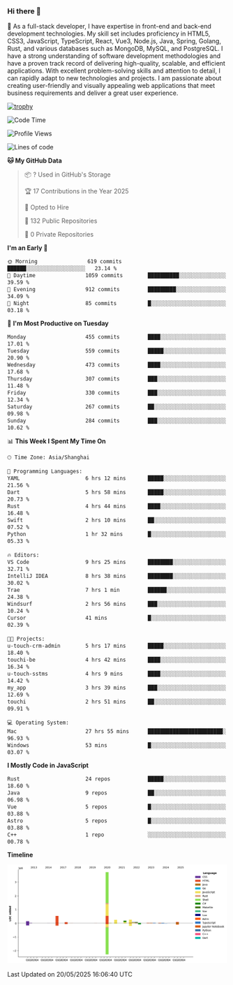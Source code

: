 ### Hi there 👋

🌱 As a full-stack developer, I have expertise in front-end and back-end development technologies. My skill set includes proficiency in HTML5, CSS3, JavaScript, TypeScript, React, Vue3, Node.js, Java, Spring, Golang, Rust, and various databases such as MongoDB, MySQL, and PostgreSQL. I have a strong understanding of software development methodologies and have a proven track record of delivering high-quality, scalable, and efficient applications. With excellent problem-solving skills and attention to detail, I can rapidly adapt to new technologies and projects. I am passionate about creating user-friendly and visually appealing web applications that meet business requirements and deliver a great user experience.

[![trophy](https://github-profile-trophy.vercel.app/?username=elton&rank=SECRET,SSS,SS,S,AAA,AA,A&theme=onedark&no-frame=true&margin-w=10)](https://github.com/ryo-ma/github-profile-trophy)

<!--START_SECTION:waka-->
![Code Time](http://img.shields.io/badge/Code%20Time-1%2C651%20hrs%201%20min-blue)

![Profile Views](http://img.shields.io/badge/Profile%20Views-1-blue)

![Lines of code](https://img.shields.io/badge/From%20Hello%20World%20I%27ve%20Written-5.7%20million%20lines%20of%20code-blue)

**🐱 My GitHub Data** 

> 📦 ? Used in GitHub's Storage 
 > 
> 🏆 17 Contributions in the Year 2025
 > 
> 💼 Opted to Hire
 > 
> 📜 132 Public Repositories 
 > 
> 🔑 0 Private Repositories 
 > 
**I'm an Early 🐤** 

```text
🌞 Morning                619 commits         ██████░░░░░░░░░░░░░░░░░░░   23.14 % 
🌆 Daytime                1059 commits        ██████████░░░░░░░░░░░░░░░   39.59 % 
🌃 Evening                912 commits         █████████░░░░░░░░░░░░░░░░   34.09 % 
🌙 Night                  85 commits          █░░░░░░░░░░░░░░░░░░░░░░░░   03.18 % 
```
📅 **I'm Most Productive on Tuesday** 

```text
Monday                   455 commits         ████░░░░░░░░░░░░░░░░░░░░░   17.01 % 
Tuesday                  559 commits         █████░░░░░░░░░░░░░░░░░░░░   20.90 % 
Wednesday                473 commits         ████░░░░░░░░░░░░░░░░░░░░░   17.68 % 
Thursday                 307 commits         ███░░░░░░░░░░░░░░░░░░░░░░   11.48 % 
Friday                   330 commits         ███░░░░░░░░░░░░░░░░░░░░░░   12.34 % 
Saturday                 267 commits         ██░░░░░░░░░░░░░░░░░░░░░░░   09.98 % 
Sunday                   284 commits         ███░░░░░░░░░░░░░░░░░░░░░░   10.62 % 
```


📊 **This Week I Spent My Time On** 

```text
🕑︎ Time Zone: Asia/Shanghai

💬 Programming Languages: 
YAML                     6 hrs 12 mins       █████░░░░░░░░░░░░░░░░░░░░   21.56 % 
Dart                     5 hrs 58 mins       █████░░░░░░░░░░░░░░░░░░░░   20.73 % 
Rust                     4 hrs 44 mins       ████░░░░░░░░░░░░░░░░░░░░░   16.48 % 
Swift                    2 hrs 10 mins       ██░░░░░░░░░░░░░░░░░░░░░░░   07.52 % 
Python                   1 hr 32 mins        █░░░░░░░░░░░░░░░░░░░░░░░░   05.33 % 

🔥 Editors: 
VS Code                  9 hrs 25 mins       ████████░░░░░░░░░░░░░░░░░   32.71 % 
IntelliJ IDEA            8 hrs 38 mins       ████████░░░░░░░░░░░░░░░░░   30.02 % 
Trae                     7 hrs 1 min         ██████░░░░░░░░░░░░░░░░░░░   24.38 % 
Windsurf                 2 hrs 56 mins       ███░░░░░░░░░░░░░░░░░░░░░░   10.24 % 
Cursor                   41 mins             █░░░░░░░░░░░░░░░░░░░░░░░░   02.39 % 

🐱‍💻 Projects: 
u-touch-crm-admin        5 hrs 17 mins       █████░░░░░░░░░░░░░░░░░░░░   18.40 % 
touchi-be                4 hrs 42 mins       ████░░░░░░░░░░░░░░░░░░░░░   16.34 % 
u-touch-sstms            4 hrs 9 mins        ████░░░░░░░░░░░░░░░░░░░░░   14.42 % 
my_app                   3 hrs 39 mins       ███░░░░░░░░░░░░░░░░░░░░░░   12.69 % 
touchi                   2 hrs 51 mins       ██░░░░░░░░░░░░░░░░░░░░░░░   09.91 % 

💻 Operating System: 
Mac                      27 hrs 55 mins      ████████████████████████░   96.93 % 
Windows                  53 mins             █░░░░░░░░░░░░░░░░░░░░░░░░   03.07 % 
```

**I Mostly Code in JavaScript** 

```text
Rust                     24 repos            █████░░░░░░░░░░░░░░░░░░░░   18.60 % 
Java                     9 repos             ██░░░░░░░░░░░░░░░░░░░░░░░   06.98 % 
Vue                      5 repos             █░░░░░░░░░░░░░░░░░░░░░░░░   03.88 % 
Astro                    5 repos             █░░░░░░░░░░░░░░░░░░░░░░░░   03.88 % 
C++                      1 repo              ░░░░░░░░░░░░░░░░░░░░░░░░░   00.78 % 
```



**Timeline**

![Lines of Code chart](https://raw.githubusercontent.com/elton/elton/main/assets/bar_graph.png)


 Last Updated on 20/05/2025 16:06:40 UTC
<!--END_SECTION:waka-->

<!--
**elton/elton** is a ✨ _special_ ✨ repository because its `README.md` (this file) appears on your GitHub profile.

Here are some ideas to get you started:

- 🔭 I’m currently working on ...
- 🌱 I’m currently learning ...
- 👯 I’m looking to collaborate on ...
- 🤔 I’m looking for help with ...
- 💬 Ask me about ...
- 📫 How to reach me: ...
- 😄 Pronouns: ...
- ⚡ Fun fact: ...
-->
